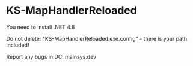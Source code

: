 # KS-MapHandlerReloaded

You need to install .NET 4.8

Do not delete: "KS-MapHandlerReloaded.exe.config" - there is your path included!

Report any bugs in DC: mainsys.dev
